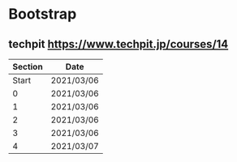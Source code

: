 # Bootstrap

## techpit https://www.techpit.jp/courses/14
| Section | Date       |
| ----    | ---        |
| Start   | 2021/03/06 |
| 0       | 2021/03/06 |
| 1       | 2021/03/06 |
| 2       | 2021/03/06 |
| 3       | 2021/03/06 |
| 4       | 2021/03/07 |
